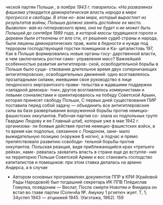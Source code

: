 ческой партяи Польши *, в поябре 1943 г. говорилось:
«На развалинах фашизма утвердится демократическая
власть народа в мире прогресса и свободы. В этом но-
вом мире, который вырастает из результатов войны,
Полыша должна занять достойное ее место. Вызволен-
вая из гитлеровского ярма, она не будет н ие может
быть Полышей до сентября 1989 года, в которой массы
трудящихся горола н деревни были оттеенены от вла*
сти, от решения судеб страны и народа, были лишены
демократических прав, жили в бедности и нужде под
террором господствующей горстки помещиков и Ка-
циталистовь 197,
Как в Польше формировались новые органы госу-
дарственной власти, в чем заключались ростки само-
управления масс?
Важнейшей особенностью развития антигитлеров-
ской, освободительной борьбы в Польше было суще-
ствование длительное время двух  соперничающих
антигитлеровских, освободительных движений: одно
возглавлялось прозападными силами, имевшими свое
руководство в лице лендонского эмргрантского прави-
тельства и ждавшими поддержки «западной демокра-
тни»; другое возглавлялось коммунистами и левыми
сонналистами и ориентировалось на победу Советской
Арыин, которая принесет свободу Польше,
С первых дней существования ПИР поставила перед
собой задачу — объединить все антигитлеровские силы
ва базе развертывания вооруженной борьбы против
немецко-фашистских оккупантов. Рабочая партия со-
злала из подпольных групп Гвардию Людову и ее
Главный штаб, которые уже в мае 1942 г. организова-
ли боевые действия против немецко-фашистских войск,
в то время как подполье, связанное с Лондоном, зани-
мало выжидательную позицию («оружие $ ноги»), а
подчас и прямо препятствовало развитию ссвободи-
тельной борьбы против оккупантов. Польская реакция,
видя приближающийся крах «третьего рейха», наме-
ревалась захватить власть в стране еще до вступле-
ния на территоркю Польши Советской Армии и вос
становить господство капиталистов и помещнков: при
этом ставка делалась на армню Андерса, а в случае
* Автором основных программлнях документов ППР в КРИ
(Крайовой Рады Народовой) был тогдашний секретарь ИК ППВ
Плёдислав Гомулка, псевдоним — Веслат, После смерти Новотяи и
Фиидера он встал во главе партии (СолнчАа №. Амукиу 1 ргхетюч
жует. Т, 1; З4устеп 1943 — атциажей 1945. \Уагзтажа, 1962).
159
